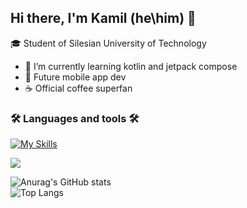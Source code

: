 ## Hi there, I'm Kamil (he\him) 👋

🎓 Student of Silesian University of Technology

- 🔭 I’m currently learning kotlin and jetpack compose
- 📱 Future mobile app dev
- ☕ Official coffee superfan

### 🛠️ Languages and tools 🛠️

[![My Skills](https://skillicons.dev/icons?i=html,css,js,ts,kotlin,java,python,cpp,bash)](https://skillicons.dev)

![](https://komarev.com/ghpvc/?username=K-Ptak&color=9300c5) 

![Anurag's GitHub stats](http://github-readme-stats-k-ptak.vercel.app/api/?username=K-Ptak&border_color=9300c5&icon_color=9300c5&theme=radical&show_icons=true)
<br>
![Top Langs](http://github-readme-stats-k-ptak.vercel.app/api/top-langs/?username=K-Ptak&border_color=9300c5&icon_color=9300c5&theme=radical&card_width=495)

